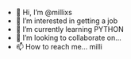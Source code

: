 - 👋 Hi, I’m @millixs
- 👀 I’m interested in getting a job 
- 🌱 I’m currently learning PYTHON
- 💞️ I’m looking to collaborate on...
- 📫 How to reach me...
milli

<!---
millixs/millixs is a ✨ special ✨ repository because its `README.md` (this file) appears on your GitHub profile.
You can click the Preview link to take a look at your changes.
--->
